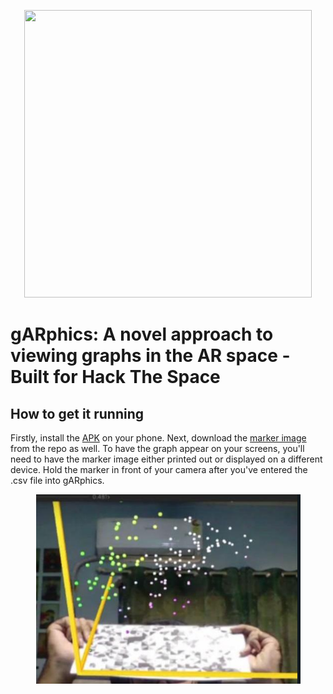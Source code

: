 <p align="center">
  <img width="460" height="460" src="https://raw.githubusercontent.com/Not-Pace/gARphics/main/media/logo%20bg.png">
</p>

# gARphics: A novel approach to viewing graphs in the AR space - Built for Hack The Space

## How to get it running
Firstly, install the [APK](https://github.com/Not-Pace/gARphics/blob/main/gARphics_app.apk) on your phone. Next, download the [marker image](https://raw.githubusercontent.com/Not-Pace/gARphics/main/media/marker.jpeg) from the repo as well. To have the graph appear on your screens, you'll need to have the marker image either printed out or displayed on a different device. Hold the marker in front of your camera after you've entered the .csv file into gARphics.

<p align="center">
  <img src="https://github.com/Not-Pace/gARphics/blob/main/media/Sample.png?raw=true">
</p>
